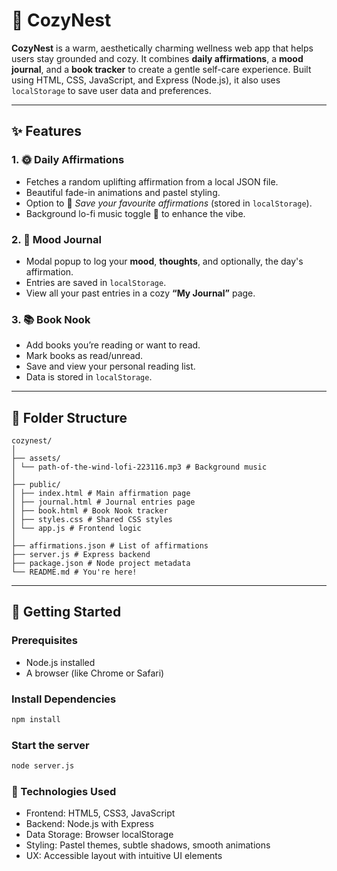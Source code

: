 # 🌸 CozyNest

**CozyNest** is a warm, aesthetically charming wellness web app that helps users stay grounded and cozy. 
It combines **daily affirmations**, a **mood journal**, and a **book tracker** to create a gentle self-care experience. 
Built using HTML, CSS, JavaScript, and Express (Node.js), it also uses `localStorage` to save user data and preferences.

---

## ✨ Features

### 1. 🌞 Daily Affirmations
- Fetches a random uplifting affirmation from a local JSON file.
- Beautiful fade-in animations and pastel styling.
- Option to 💞 _Save your favourite affirmations_ (stored in `localStorage`).
- Background lo-fi music toggle 🎵 to enhance the vibe.

### 2. 📓 Mood Journal
- Modal popup to log your **mood**, **thoughts**, and optionally, the day's affirmation.
- Entries are saved in `localStorage`.
- View all your past entries in a cozy **“My Journal”** page.

### 3. 📚 Book Nook
- Add books you’re reading or want to read.
- Mark books as read/unread.
- Save and view your personal reading list.
- Data is stored in `localStorage`.

---

## 📁 Folder Structure
````
cozynest/
│
├── assets/
│ └── path-of-the-wind-lofi-223116.mp3 # Background music
│
├── public/
│ ├── index.html # Main affirmation page
│ ├── journal.html # Journal entries page
│ ├── book.html # Book Nook tracker
│ ├── styles.css # Shared CSS styles
│ └── app.js # Frontend logic
│
├── affirmations.json # List of affirmations
├── server.js # Express backend
├── package.json # Node project metadata
└── README.md # You're here!
````

---

## 🚀 Getting Started

### Prerequisites

- Node.js installed
- A browser (like Chrome or Safari)

### Install Dependencies
```bash
npm install
```

### Start the server
````bash
node server.js
````
### 🧠 Technologies Used
- Frontend: HTML5, CSS3, JavaScript
- Backend: Node.js with Express
- Data Storage: Browser localStorage
- Styling: Pastel themes, subtle shadows, smooth animations
- UX: Accessible layout with intuitive UI elements

